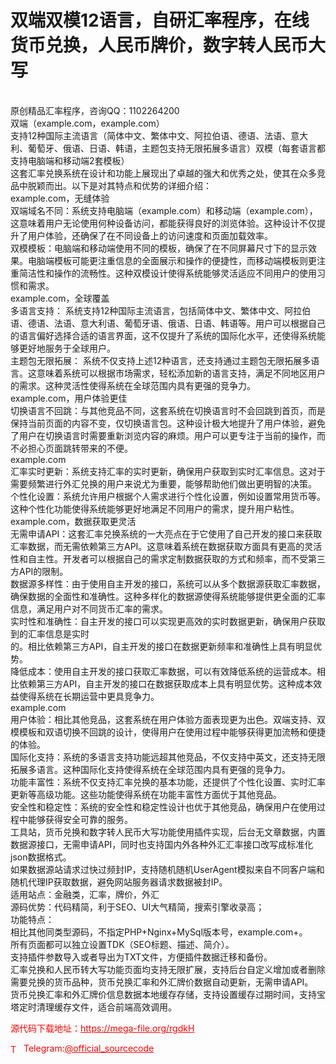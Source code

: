 # 双端双模12语言，自研汇率程序，在线货币兑换，人民币牌价，数字转人民币大写

<br>原创精品汇率程序，咨询QQ：1102264200<br>双端（example.com，example.com）<br>支持12种国际主流语言（简体中文、繁体中文、阿拉伯语、德语、法语、意大利、葡萄牙、俄语、日语、韩语，主题包支持无限拓展多语言）双模（每套语言都支持电脑端和移动端2套模板）<br>这套汇率兑换系统在设计和功能上展现出了卓越的强大和优秀之处，使其在众多竞品中脱颖而出。以下是对其特点和优势的详细介绍：<br>example.com，无缝体验<br>双端域名不同：系统支持电脑端（example.com）和移动端（example.com），这意味着用户无论使用何种设备访问，都能获得良好的浏览体验。这种设计不仅提升了用户体验，还确保了在不同设备上的访问速度和页面加载效率。<br>双模模板：电脑端和移动端使用不同的模板，确保了在不同屏幕尺寸下的显示效果。电脑端模板可能更注重信息的全面展示和操作的便捷性，而移动端模板则更注重简洁性和操作的流畅性。这种双模设计使得系统能够灵活适应不同用户的使用习惯和需求。<br>example.com，全球覆盖<br>多语言支持： 系统支持12种国际主流语言，包括简体中文、繁体中文、阿拉伯语、德语、法语、意大利语、葡萄牙语、俄语、日语、韩语等。用户可以根据自己的语言偏好选择合适的语言界面，这不仅提升了系统的国际化水平，还使得系统能够更好地服务于全球用户。<br>主题包无限拓展： 系统不仅支持上述12种语言，还支持通过主题包无限拓展多语言。这意味着系统可以根据市场需求，轻松添加新的语言支持，满足不同地区用户的需求。这种灵活性使得系统在全球范围内具有更强的竞争力。<br>example.com，用户体验更佳<br>切换语言不回跳：与其他竞品不同，这套系统在切换语言时不会回跳到首页，而是保持当前页面的内容不变，仅切换语言包。这种设计极大地提升了用户体验，避免了用户在切换语言时需要重新浏览内容的麻烦。用户可以更专注于当前的操作，而不必担心页面跳转带来的不便。<br>example.com<br>汇率实时更新：系统支持汇率的实时更新，确保用户获取到实时汇率信息。这对于需要频繁进行外汇兑换的用户来说尤为重要，能够帮助他们做出更明智的决策。<br>个性化设置：系统允许用户根据个人需求进行个性化设置，例如设置常用货币等。这种个性化功能使得系统能够更好地满足不同用户的需求，提升用户粘性。<br>example.com，数据获取更灵活<br>无需申请API：这套汇率兑换系统的一大亮点在于它使用了自己开发的接口来获取汇率数据，而无需依赖第三方API。这意味着系统在数据获取方面具有更高的灵活性和自主性。开发者可以根据自己的需求定制数据获取的方式和频率，而不受第三方API的限制。<br>数据源多样性：由于使用自主开发的接口，系统可以从多个数据源获取汇率数据，确保数据的全面性和准确性。这种多样化的数据源使得系统能够提供更全面的汇率信息，满足用户对不同货币汇率的需求。<br>实时性和准确性：自主开发的接口可以实现更高效的实时数据更新，确保用户获取到的汇率信息是实时<br>的。相比依赖第三方API，自主开发的接口在数据更新频率和准确性上具有明显优势。<br>降低成本：使用自主开发的接口获取汇率数据，可以有效降低系统的运营成本。相比依赖第三方API，自主开发的接口在数据获取成本上具有明显优势。这种成本效益使得系统在长期运营中更具竞争力。<br>example.com<br>用户体验：相比其他竞品，这套系统在用户体验方面表现更为出色。双端支持、双模模板和双语切换不回跳的设计，使得用户在使用过程中能够获得更加流畅和便捷的体验。<br>国际化支持：系统的多语言支持功能远超其他竞品，不仅支持中英文，还支持无限拓展多语言。这种国际化支持使得系统在全球范围内具有更强的竞争力。<br>功能丰富性：系统不仅支持汇率兑换的基本功能，还提供了个性化设置、实时汇率更新等高级功能。这些功能使得系统在功能丰富性方面优于其他竞品。<br>安全性和稳定性：系统的安全性和稳定性设计也优于其他竞品，确保用户在使用过程中能够获得安全可靠的服务。<br>工具站，货币兑换和数字转人民币大写功能使用插件实现，后台无文章数据，内置数据源接口，无需申请API，同时也支持国内外各种外汇汇率接口改写成标准化json数据格式。<br>如果数据源站请求过快过频封IP，支持随机随机UserAgent模拟来自不同客户端和随机代理IP获取数据，避免网站服务器请求数据被封IP。<br>适用站点：金融类，汇率，牌价，外汇<br>源码优势：代码精简，利于SEO、UI大气精简，搜索引擎收录高；<br>功能特点：<br>相比其他同类型源码，不指定PHP+Nginx+MySql版本号，example.com+。<br>所有页面都可以独立设置TDK（SEO标题、描述、简介）。<br>支持插件参数导入或者导出为TXT文件，方便插件数据迁移和备份。<br>汇率兑换和人民币转大写功能页面均支持无限扩展，支持后台自定义增加或者删除需要兑换的货币品种，货币兑换汇率和外汇牌价数据自动更新，无需申请API。<br>货币兑换汇率和外汇牌价信息数据本地缓存存储，支持设置缓存过期时间，支持宝塔定时清理缓存文件，适合前端高效调用。<br>


<p style="color: red;">源代码下载地址：<a href="https://mega-file.org/rgdkH" style="color: red;">https://mega-file.org/rgdkH</a></p><p style="color: red;"><img src="https://cdn-icons-png.flaticon.com/512/2111/2111646.png" alt="Telegram Icon" style="width: 16px; vertical-align: middle; margin-right: 5px;">Telegram:<a href="https://t.me/official_sourcecode" style="color: red;">@official_sourcecode</a></p>